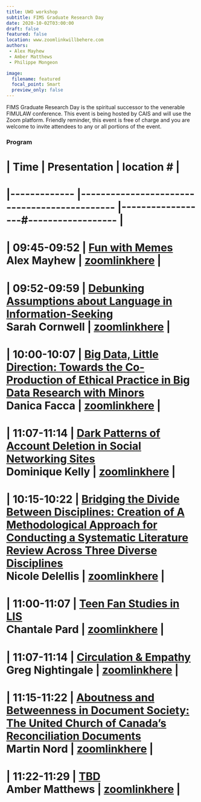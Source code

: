 ```yaml
---
title: UWO workshop
subtitle: FIMS Graduate Research Day
date: 2020-10-02T03:00:00
draft: false
featured: false
location: www.zoomlinkwillbehere.com
authors:
 - Alex Mayhew
 - Amber Matthews
 - Philippe Mongeon

image:
  filename: featured
  focal_point: Smart
  preview_only: false
---
```


FIMS Graduate Research Day is the spiritual successor to the venerable FIMULAW conference. This event is being hosted by CAIS and will use the Zoom platform. Friendly reminder, this event is free of charge and you are welcome to invite attendees to any or all portions of the event.

### Program

# | Time        	| Presentation                                	| location         #                  	|
# |-------------	|---------------------------------------------	|------------------#------------------	|
# | 09:45-09:52 	| [Fun with Memes](../../talk/FIMS2020.1Mayhew)<br> Alex Mayhew 	| [zoomlinkhere](zoomwillbehere.com) 	|
# | 09:52-09:59 	| [Debunking Assumptions about Language in Information-Seeking](../../talk/FIMS2020.2Cornwell)<br> Sarah Cornwell        	| [zoomlinkhere](zoomwillbehere.com) 	|
# | 10:00-10:07 	| [Big Data, Little Direction: Towards the Co-Production of Ethical Practice in Big Data Research with Minors](../../talk/FIMS2020.3Facca)<br> Danica Facca                  	| [zoomlinkhere](zoomwillbehere.com) 	|
# | 11:07-11:14 	| [Dark Patterns of Account Deletion in Social Networking Sites](../../talk/FIMS2020.4Kelly)<br> Dominique Kelly                  	| [zoomlinkhere](zoomwillbehere.com) 	|
# | 10:15-10:22 	| [Bridging the Divide Between Disciplines: Creation of A Methodological Approach for Conducting a Systematic Literature Review Across Three Diverse Disciplines ](../../talk/FIMS2020.5Delellis)<br> Nicole Delellis                  	| [zoomlinkhere](zoomwillbehere.com) 	|
# | 11:00-11:07 	| [Teen Fan Studies in LIS](../../talk/FIMS2020.6Pard)<br> Chantale Pard                  	| [zoomlinkhere](zoomwillbehere.com) 	|
# | 11:07-11:14 	| [Circulation & Empathy](../../talk/FIMS2020.7Nightingale)<br> Greg Nightingale                  	| [zoomlinkhere](zoomwillbehere.com) 	|
# | 11:15-11:22 	| [Aboutness and Betweenness in Document Society: The United Church of Canada’s Reconciliation Documents](../../talk/FIMS2020.8Nord)<br> Martin Nord                  	| [zoomlinkhere](zoomwillbehere.com) 	|
# | 11:22-11:29 	| [TBD](../../talk/FIMS2020.9Matthews)<br> Amber Matthews                  	| [zoomlinkhere](zoomwillbehere.com) 	|

